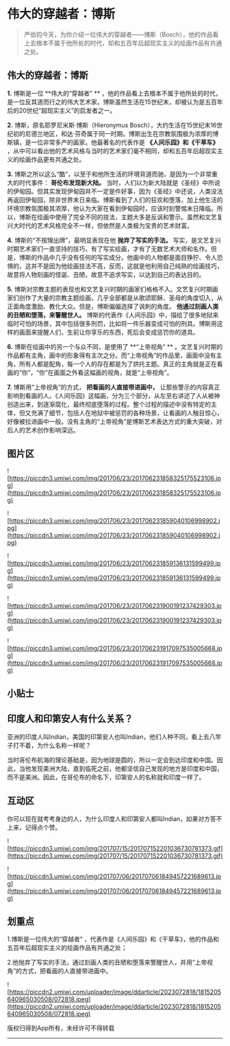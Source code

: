 # 伟大的穿越者：博斯

> 严伯钧今天，为你介绍一位伟大的穿越者——博斯（Bosch），他的作品看上去根本不属于他所处的时代，却和五百年后超现实主义的绘画作品有共通之处。

## 伟大的穿越者：博斯

 **1.** 博斯是一位 **伟大的“穿越者” ** ，他的作品看上去根本不属于他所处的时代，是一位反其道而行之的伟大艺术家。博斯虽然生活在15世纪末，却被认为是五百年后的20世纪“超现实主义”的启发者之一。

 **2.** 博斯，原名耶罗尼米斯·博斯（Hieronymus Bosch），大约生活在15世纪末16世纪初的尼德兰地区，和达·芬奇属于同一时期。博斯出生在宗教氛围极为浓厚的博斯镇，是一位非常多产的画家。他最著名的代表作是 **《人间乐园》和《干草车》** ，从中可以看出他的艺术风格与当时的艺术家们毫不相同，却和五百年后超现实主义的绘画作品更有共通之处。

 **3.** 博斯之所以这么“酷”，以至于和他所生活的环境背道而驰，是因为一个非常重大的时代事件： **哥伦布发现新大陆。** 当时，人们以为新大陆就是《圣经》中所说的伊甸园。但其实发现伊甸园并不一定是件好事，因为《圣经》中还说，人类没法再返回伊甸园，除非世界末日来临。博斯看到了人们的狂欢和堕落，加上他生活的环境宗教氛围极其浓厚，他认为大家在看到伊甸园时，应该时刻警惕末日降临。所以，博斯在绘画中使用了完全不同的技法，主题大多是反讽和警示。虽然和文艺复兴大时代的艺术风格完全不一样，但依然是人类极为宝贵的艺术财富。

 **4.** 博斯的“不按理出牌”，最明显表现在他 **抛弃了写实的手法。** 写实，是文艺复兴时期艺术家们一直坚持的技巧，有了写实绘画，才有了无数艺术大师和名作。但是，博斯的作品中几乎没有任何的写实成分。他画中的人物都是面目狰狞、令人恐惧的，这并不是因为他绘画技法不高，反而，这就是他利用自己纯熟的绘画技巧，故意将人物刻画的怪诞、丑陋，故意不追求写实，以达到自己的表达目的。

 **5.** 博斯对宗教主题的表现也和文艺复兴时期的画家们格格不入。文艺复兴时期画家们创作了大量的宗教主题绘画，几乎全部都是从歌颂耶稣、圣母的角度切入，从正面角度激励、教化大众。但是，博斯偏偏选择了讽刺的角度。 **他通过刻画人类的丑陋和堕落，来警醒世人。** 博斯的代表作《人间乐园》中，描绘了很多地狱来临时可怕的场景，其中包括很多刑罚，比如将一件乐器变成可怕的刑具。博斯用这样的画面来提醒人们，生前让你享乐的东西，死后会变成惩罚你的道具。

 **6.** 博斯在绘画中的另一个与众不同，是使用了 **“上帝视角” ** 。文艺复兴时期的作品都有主角，画中的形象得有主次之分。而“上帝视角”的作品里，画面中没有主角，所有人都是配角，每一个人的存在都是为了烘托主题。真正的主角就是正在看画的“你”，“你”在画面之外看这幅画的视角，就是“上帝视角”。

 **7.** 博斯用“上帝视角”的方式， **把看画的人直接带进画中，** 让那些警示的内容真正影响到看画的人。《人间乐园》这幅画，分为三个部分，从左至右讲述了人从被神创造出来，到逐渐腐化，最终彻底堕落的过程。整个过程的描述中没有特定的主体，但又充满了细节，包括人在地狱中被惩罚的各种场景，让看画的人触目惊心，好像被拉进画中一般。没有主角的“上帝视角”是博斯艺术表达方式的重大突破，对后人的艺术创作影响深远。

## 图片区

![https://piccdn3.umiwi.com/img/201706/23/201706231858325175523106.jpg](https://piccdn3.umiwi.com/img/201706/23/201706231858325175523106.jpg)

![https://piccdn3.umiwi.com/img/201706/23/201706231859040106998902.jpg](https://piccdn3.umiwi.com/img/201706/23/201706231859040106998902.jpg)

![https://piccdn3.umiwi.com/img/201706/23/201706231859136131599499.jpg](https://piccdn3.umiwi.com/img/201706/23/201706231859136131599499.jpg)

![https://piccdn3.umiwi.com/img/201706/23/201706231900191237429303.jpg](https://piccdn3.umiwi.com/img/201706/23/201706231900191237429303.jpg)

![https://piccdn3.umiwi.com/img/201706/23/201706231917097535005668.jpg](https://piccdn3.umiwi.com/img/201706/23/201706231917097535005668.jpg)

## 小贴士

## 印度人和印第安人有什么关系？

亚洲的印度人叫Indian，美国的印第安人也叫Indian，他们人种不同，看上去八竿子打不着，为什么名称一样呢？

当时哥伦布航海的理论基础是，因为地球是圆的，所以一定会到达印度和中国。因此，当他发现美洲大陆，直到临死之前，他都坚信自己发现的地方是印度和中国，而不是美洲。因此，在哥伦布的命名下，印第安人的名称就和印度一样了。

## 互动区

你可以现在就考考身边的人，为什么印度人和印第安人都叫Indian，如果对方答不上来，记得点个赞。

![https://piccdn3.umiwi.com/img/201707/15/201707152201036730781373.gif](https://piccdn3.umiwi.com/img/201707/15/201707152201036730781373.gif)

![https://piccdn3.umiwi.com/img/201707/06/201707061849457221689613.jpg](https://piccdn3.umiwi.com/img/201707/06/201707061849457221689613.jpg)

## 划重点

1.博斯是一位伟大的“穿越者” ，代表作是《人间乐园》和《干草车》，他的作品和五百年后超现实主义的绘画作品有共通之处；

2.他抛弃了写实的手法，通过刻画人类的丑陋和堕落来警醒世人，并用“上帝视角”的方式，把看画的人直接带进画中。

![https://piccdn2.umiwi.com/uploader/image/ddarticle/2023072818/1815205640965030508/072818.jpeg](https://piccdn2.umiwi.com/uploader/image/ddarticle/2023072818/1815205640965030508/072818.jpeg)

版权归得到App所有，未经许可不得转载

---
